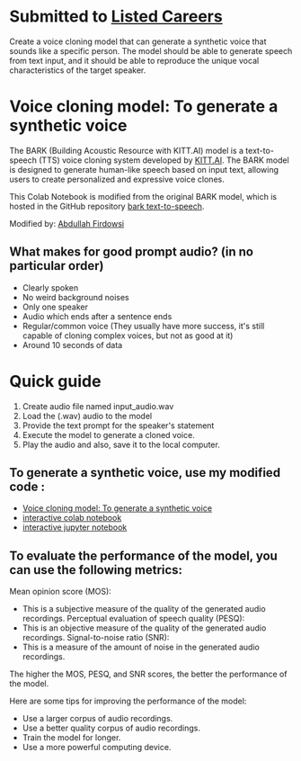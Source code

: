 # Submitted to [Listed Careers](https://listedinc.notion.site/About-Us-Listed-Inc-c158f2e78d7948a2abae6033e56920e8)

Create a voice cloning model that can generate a synthetic voice that sounds like a specific person. The model should be able to generate speech from text input, and it should be able to reproduce the unique vocal characteristics of the target speaker.

# Voice cloning model: To generate a synthetic voice

The BARK (Building Acoustic Resource with KITT.AI) model is a text-to-speech (TTS) voice cloning system developed by [KITT.AI](https://kitt.ai/). The BARK model is designed to generate human-like speech based on input text, allowing users to create personalized and expressive voice clones.

This Colab Notebook is modified from the original BARK model, which is hosted in the GitHub repository [bark text-to-speech](https://github.com/suno-ai/bark).

Modified by: [Abdullah Firdowsi](https://www.linkedin.com/in/abdullahfirdowsi/)

## What makes for good prompt audio? (in no particular order)

* Clearly spoken
* No weird background noises
* Only one speaker
* Audio which ends after a sentence ends
* Regular/common voice (They usually have more success, it's still capable of cloning complex voices, but not as good at it)
* Around 10 seconds of data

# Quick guide

1. Create audio file named input_audio.wav
2. Load the (.wav) audio to the model
3. Provide the text prompt for the speaker's statement
4. Execute the model to generate a cloned voice.
5. Play the audio and also, save it to the local computer.

## To generate a synthetic voice, use my modified code :

* [Voice cloning model: To generate a synthetic voice](https://github.com/abdullahfirdowsi/listedcareers-openin)
* [interactive colab notebook](https://colab.research.google.com/drive/1V0M7ZRCAhcqCmm7ltawplWvgh7_u8-pU?usp=sharing)
* [interactive jupyter notebook](synthetic_voice_clone.ipynb)

## To evaluate the performance of the model, you can use the following metrics:

Mean opinion score (MOS): 
  - This is a subjective measure of the quality of the generated audio recordings.
Perceptual evaluation of speech quality (PESQ):
  - This is an objective measure of the quality of the generated audio recordings.
Signal-to-noise ratio (SNR):
  - This is a measure of the amount of noise in the generated audio recordings.

The higher the MOS, PESQ, and SNR scores, the better the performance of the model.

Here are some tips for improving the performance of the model:
  - Use a larger corpus of audio recordings.
  - Use a better quality corpus of audio recordings.
  - Train the model for longer.
  - Use a more powerful computing device.
